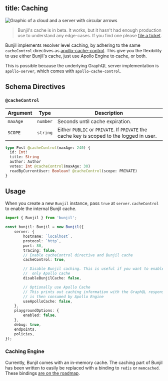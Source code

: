 title: Caching
---

<img alt="Graphic of a cloud and a server with circular arrows" src="/images/13 Cloud Synchronize.svg" class="ux-icon" />

> Bunjil's cache is in beta. It works, but it hasn't had enough production use to understand any edge-cases. If you find one please [file a ticket](https://github.com/ojkelly/bunjil/issues/new).

Bunjil implements resolver level caching, by adhering to the same `cacheControl` directives as [apollo-cache-control](https://www.npmjs.com/package/apollo-cache-control). This give you the flexibility to use either Bunjil's cache, just use Apollo Engine to cache, or both.

This is possible because the underlying GraphQL server implementation is `apollo-server`, which comes with `apollo-cache-control`.

## Schema Directives

### `@cacheControl`

|Argument|Type|Description|
|---|---|---|
|`maxAge`|`number`|Seconds until cache expiration.|
|`SCOPE`|`string`| Either `PUBLIC` or `PRIVATE`. If `PRIVATE` the cache key is scoped to the logged in user.|

```graphql
type Post @cacheControl(maxAge: 240) {
  id: Int!
  title: String
  author: Author
  votes: Int @cacheControl(maxAge: 30)
  readByCurrentUser: Boolean! @cacheControl(scope: PRIVATE)
}
```

## Usage

When you create a new `Bunjil` instance, pass `true` at `server.cacheControl` to enable the internal Bunjil cache.

```typescript
import { Bunjil } from 'bunjil';

const bunjil: Bunjil = new Bunjil({
    server: {
        hostname: `localhost`,
        protocol: `http`,
        port: 80,
        tracing: false,
        // Enable cacheControl directive and Bunjil cache
        cacheControl: true,

        // Disable Bunjil caching. This is useful if you want to enable
        //  only Apollo cache
        disableBunjilCache: false,

        // Optionally use Apollo Cache
        // This prints out caching information with the GraphQL response, which
        // is then consumed by Apollo Engine
        useApolloCache: false,
    },
    playgroundOptions: {
        enabled: false,
    },
    debug: true,
    endpoints,
    policies,
});
```


### Caching Engine

Currently, Bunjil comes with an in-memory cache. The caching part of Bunjil has been written to easily be replaced with a binding to `redis` or `memcached`. These bindings [are on the roadmap](https://github.com/ojkelly/bunjil/issues/19).